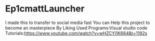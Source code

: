 # Ep1cmattLauncher
I made this to transfer to social media fast
You can Help this project to become an masterpiece By Liking
Used Programs:Visual studio code
Tutorials:https://www.youtube.com/watch?v=wHZCYi1K664&t=1192s
